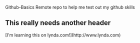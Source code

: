Github-Basics
Remote repo to help me test out my github skills
<h2>This really needs another header</h2>
[I'm learning this on lynda.com!](http://www.lynda.com)

